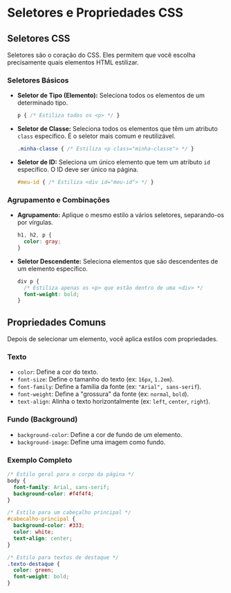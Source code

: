 # Seletores e Propriedades CSS

## Seletores CSS

Seletores são o coração do CSS. Eles permitem que você escolha precisamente quais elementos HTML estilizar.

### Seletores Básicos

- **Seletor de Tipo (Elemento):** Seleciona todos os elementos de um determinado tipo.
  ```css
  p { /* Estiliza todos os <p> */ }
  ```
- **Seletor de Classe:** Seleciona todos os elementos que têm um atributo `class` específico. É o seletor mais comum e reutilizável.
  ```css
  .minha-classe { /* Estiliza <p class="minha-classe"> */ }
  ```
- **Seletor de ID:** Seleciona um único elemento que tem um atributo `id` específico. O ID deve ser único na página.
  ```css
  #meu-id { /* Estiliza <div id="meu-id"> */ }
  ```

### Agrupamento e Combinações

- **Agrupamento:** Aplique o mesmo estilo a vários seletores, separando-os por vírgulas.
  ```css
  h1, h2, p {
    color: gray;
  }
  ```
- **Seletor Descendente:** Seleciona elementos que são descendentes de um elemento específico.
  ```css
  div p {
    /* Estiliza apenas os <p> que estão dentro de uma <div> */
    font-weight: bold;
  }
  ```

## Propriedades Comuns

Depois de selecionar um elemento, você aplica estilos com propriedades.

### Texto

- `color`: Define a cor do texto.
- `font-size`: Define o tamanho do texto (ex: `16px`, `1.2em`).
- `font-family`: Define a família da fonte (ex: `"Arial", sans-serif`).
- `font-weight`: Define a "grossura" da fonte (ex: `normal`, `bold`).
- `text-align`: Alinha o texto horizontalmente (ex: `left`, `center`, `right`).

### Fundo (Background)

- `background-color`: Define a cor de fundo de um elemento.
- `background-image`: Define uma imagem como fundo.

### Exemplo Completo

```css
/* Estilo geral para o corpo da página */
body {
  font-family: Arial, sans-serif;
  background-color: #f4f4f4;
}

/* Estilo para um cabeçalho principal */
#cabecalho-principal {
  background-color: #333;
  color: white;
  text-align: center;
}

/* Estilo para textos de destaque */
.texto-destaque {
  color: green;
  font-weight: bold;
}
```
